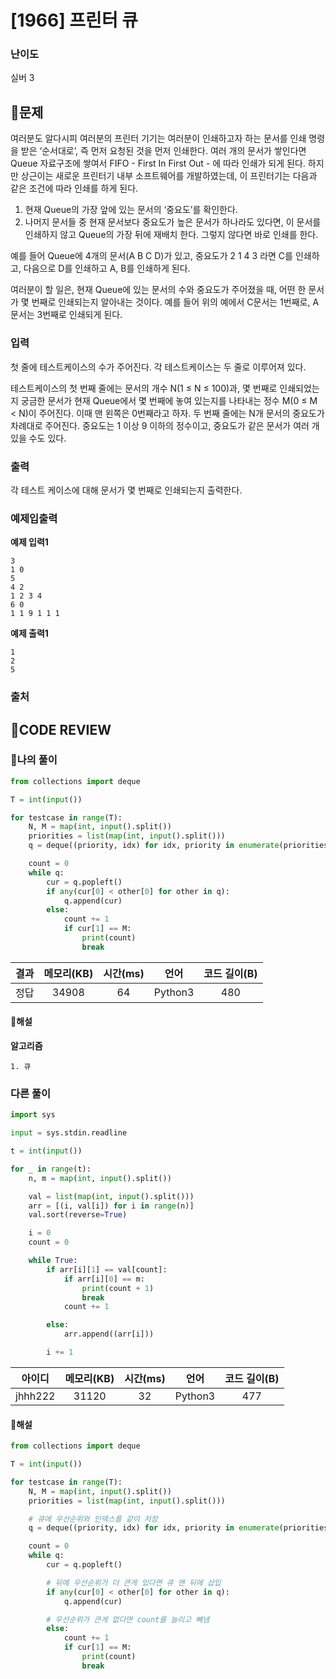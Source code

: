 # [1966] 프린터 큐

### **난이도**
실버 3
## **📝문제**
여러분도 알다시피 여러분의 프린터 기기는 여러분이 인쇄하고자 하는 문서를 인쇄 명령을 받은 ‘순서대로’, 즉 먼저 요청된 것을 먼저 인쇄한다. 여러 개의 문서가 쌓인다면 Queue 자료구조에 쌓여서 FIFO - First In First Out - 에 따라 인쇄가 되게 된다. 하지만 상근이는 새로운 프린터기 내부 소프트웨어를 개발하였는데, 이 프린터기는 다음과 같은 조건에 따라 인쇄를 하게 된다.

1. 현재 Queue의 가장 앞에 있는 문서의 ‘중요도’를 확인한다.
2. 나머지 문서들 중 현재 문서보다 중요도가 높은 문서가 하나라도 있다면, 이 문서를 인쇄하지 않고 Queue의 가장 뒤에 재배치 한다. 그렇지 않다면 바로 인쇄를 한다.

예를 들어 Queue에 4개의 문서(A B C D)가 있고, 중요도가 2 1 4 3 라면 C를 인쇄하고, 다음으로 D를 인쇄하고 A, B를 인쇄하게 된다.

여러분이 할 일은, 현재 Queue에 있는 문서의 수와 중요도가 주어졌을 때, 어떤 한 문서가 몇 번째로 인쇄되는지 알아내는 것이다. 예를 들어 위의 예에서 C문서는 1번째로, A문서는 3번째로 인쇄되게 된다.
### **입력**
첫 줄에 테스트케이스의 수가 주어진다. 각 테스트케이스는 두 줄로 이루어져 있다.

테스트케이스의 첫 번째 줄에는 문서의 개수 N(1 ≤ N ≤ 100)과, 몇 번째로 인쇄되었는지 궁금한 문서가 현재 Queue에서 몇 번째에 놓여 있는지를 나타내는 정수 M(0 ≤ M < N)이 주어진다. 이때 맨 왼쪽은 0번째라고 하자. 두 번째 줄에는 N개 문서의 중요도가 차례대로 주어진다. 중요도는 1 이상 9 이하의 정수이고, 중요도가 같은 문서가 여러 개 있을 수도 있다.
### **출력**
각 테스트 케이스에 대해 문서가 몇 번째로 인쇄되는지 출력한다.
### **예제입출력**

**예제 입력1**

```
3
1 0
5
4 2
1 2 3 4
6 0
1 1 9 1 1 1
```

**예제 출력1**

```
1
2
5
```

### **출처**

## **🧐CODE REVIEW**

### **🧾나의 풀이**

```python
from collections import deque

T = int(input())

for testcase in range(T):
    N, M = map(int, input().split())
    priorities = list(map(int, input().split()))
    q = deque((priority, idx) for idx, priority in enumerate(priorities))

    count = 0
    while q:
        cur = q.popleft()
        if any(cur[0] < other[0] for other in q):
            q.append(cur)
        else:
            count += 1
            if cur[1] == M:
                print(count)
                break
```

결과	| 메모리(KB) |	시간(ms) |	언어 |	코드 길이(B)
:----:|:-----:|:-----:|:-----:|:--------:
정답|34908|64|Python3|480
#### **📝해설**

**알고리즘**
```
1. 큐
```

### **다른 풀이**

```python
import sys

input = sys.stdin.readline

t = int(input())

for _ in range(t):
    n, m = map(int, input().split())

    val = list(map(int, input().split()))
    arr = [(i, val[i]) for i in range(n)]
    val.sort(reverse=True)

    i = 0
    count = 0

    while True:
        if arr[i][1] == val[count]:
            if arr[i][0] == m:
                print(count + 1)
                break
            count += 1

        else:
            arr.append((arr[i]))

        i += 1

```

아이디 | 메모리(KB) |	시간(ms) |	언어 |	코드 길이(B) 
:-----:|:-----:|:-----:|:----:|:--------:
jhhh222|31120|32|Python3|477
#### **📝해설**

```python
from collections import deque

T = int(input())

for testcase in range(T):
    N, M = map(int, input().split())
    priorities = list(map(int, input().split()))

    # 큐에 우선순위와 인덱스를 같이 저장
    q = deque((priority, idx) for idx, priority in enumerate(priorities))

    count = 0
    while q:
        cur = q.popleft()

        # 뒤에 우선순위가 더 큰게 있다면 큐 맨 뒤에 삽입
        if any(cur[0] < other[0] for other in q):
            q.append(cur)

        # 우선순위가 큰게 없다면 count를 늘리고 빼냄
        else:
            count += 1
            if cur[1] == M:
                print(count)
                break
```